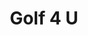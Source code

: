 ---
title: "Golf 4 U"
address: "Unit 2 Crossagalla Enterprise Park Ballysimon rd Limerick Co. Limerick"
tel: "(087)7837832"
county: "Limerick"
category: "Golf Equipment"
type: "Content"
lat: "52.652379"
lng: "-8.59546"
---